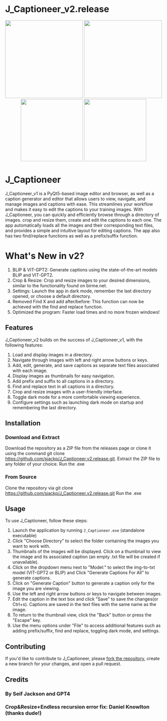 # J_Captioneer_v2.release

<div align="center">
  <img src="https://tinypic.host/i/zdgub" width="250"/>
  <img src="https://tinypic.host/i/zd7Ou" width="250"/> 
  <img src="https://tinypic.host/i/zdSEx" width="200"/>
  <img src="https://tinypic.host/i/zd949" width="200"/>
</div>


# J_Captioneer

J_Captioneer_v1 is a PyQt5-based image editor and browser, as well as a caption generator and editor that allows users to view, navigate, and manage images and captions with ease. This streamlines your workflow and makes it easy to edit the captions to your training images. With J_Captioneer, you can quickly and efficiently browse through a directory of images. crop and resize them, create and edit the captions to each one. The app automatically loads all the images and their corresponding text files, and provides a simple and intuitive layout for editing captions. The app also has two find/replace functions as well as a prefix/suffix function.

# What's New in v2?

1. BLIP & VIT-GPT2: Generate captions using the state-of-the-art models BLIP and VIT-GPT2.
2. Crop & Resize: Crop and resize images to your desired dimensions, similar to the functionality found on birme.net.
3. Settings: Launch the app in dark mode, remember the last directory opened, or choose a default directory.
4. Removed Find X and add after/before: This function can now be achieved with the find and replace function.
5. Optimized the program: Faster load times and no more frozen windows!

## Features

J_Captioneer_v2 builds on the success of J_Captioneer_v1, with the following features:

1. Load and display images in a directory.
2. Navigate through images with left and right arrow buttons or keys.
3. Add, edit, generate, and save captions as separate text files associated with each image.
4. Display images as thumbnails for easy navigation.
5. Add prefix and suffix to all captions in a directory.
6. Find and replace text in all captions in a directory.
7. Crop and resize images with a user-friendly interface.
8. Toggle dark mode for a more comfortable viewing experience.
9. Configure settings such as launching dark mode on startup and remembering the last directory.

## Installation

### Download and Extract
Download the repository as a ZIP file from the releases page or clone it using the command git clone https://github.com/sjackp/J_Captioneer.v2.release.git.
Extract the ZIP file to any folder of your choice.
Run the .exe

### From Source
Clone the repository via git clone https://github.com/sjackp/J_Captioneer.v2.release.git
Run the .exe

## Usage

To use J_Captioneer, follow these steps:

1. Launch the application by running `J_Captioneer.exe` (standalone executable)
2. Click "Choose Directory" to select the folder containing the images you want to work with.
3. Thumbnails of the images will be displayed. Click on a thumbnail to view the image and its associated caption (an empty .txt file will be created if unavailable).
4. Click on the dropdown menu next to "Model:" to select the img-to-txt model (VIT-GPT2 or BLIP) and Click "Generate Captions For All" to generate captions.
5. Click on "Generate Caption" button to generate a caption only for the image you are viewing.  
6. Use the left and right arrow buttons or keys to navigate between images.
7. Edit the caption in the text box and click "Save" to save the changes(or Ctrl+s). Captions are saved in the text files with the same name as the image.
8. To return to the thumbnail view, click the "Back" button or press the "Escape" key.
9. Use the menu options under "File" to access additional features such as adding prefix/suffix, find and replace, toggling dark mode, and settings.

## Contributing

If you'd like to contribute to J_Captioneer, please [fork the repository](https://github.com/sjackp/J_Captioneer.v2.release/fork), create a new branch for your changes, and open a pull request.


## Credits
### By Seif Jackson and GPT4
### Crop&Resize+Endless recursion error fix: Daniel Knowlton (thanks dude!)
